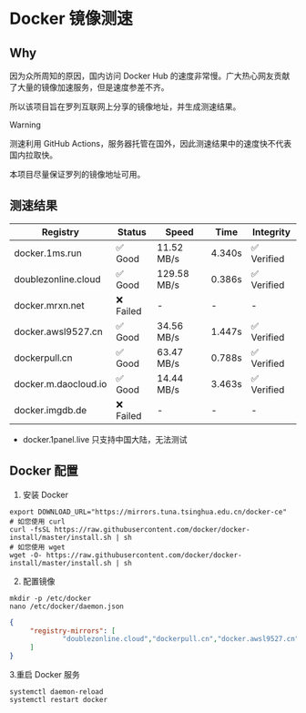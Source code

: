 # Docker 镜像测速

## Why

因为众所周知的原因，国内访问 Docker Hub 的速度非常慢。广大热心网友贡献了大量的镜像加速服务，但是速度参差不齐。


所以该项目旨在罗列互联网上分享的镜像地址，并生成测速结果。

> [!WARNING]
> 测速利用 GitHub Actions，服务器托管在国外，因此测速结果中的速度快不代表国内拉取快。
>

本项目尽量保证罗列的镜像地址可用。

## 测速结果

| Registry | Status | Speed | Time | Integrity |
|----------|--------|-------|------|-----------|
| docker.1ms.run | ✅ Good | 11.52 MB/s | 4.340s | ✅ Verified |
| doublezonline.cloud | ✅ Good | 129.58 MB/s | 0.386s | ✅ Verified |
| docker.mrxn.net | ❌ Failed | - | - | - |
| docker.awsl9527.cn | ✅ Good | 34.56 MB/s | 1.447s | ✅ Verified |
| dockerpull.cn | ✅ Good | 63.47 MB/s | 0.788s | ✅ Verified |
| docker.m.daocloud.io | ✅ Good | 14.44 MB/s | 3.463s | ✅ Verified |
| docker.imgdb.de | ❌ Failed | - | - | - |

- docker.1panel.live 只支持中国大陆，无法测试

## Docker 配置

1. 安装 Docker
```shell
export DOWNLOAD_URL="https://mirrors.tuna.tsinghua.edu.cn/docker-ce"
# 如您使用 curl
curl -fsSL https://raw.githubusercontent.com/docker/docker-install/master/install.sh | sh
# 如您使用 wget
wget -O- https://raw.githubusercontent.com/docker/docker-install/master/install.sh | sh
```

2. 配置镜像

```shell
mkdir -p /etc/docker
nano /etc/docker/daemon.json
```

```json
{
     "registry-mirrors": [
             "doublezonline.cloud","dockerpull.cn","docker.awsl9527.cn"
     ]
}
```

 3.重启 Docker 服务
```shell
systemctl daemon-reload
systemctl restart docker
```
